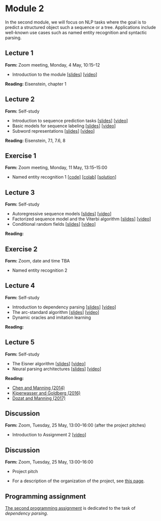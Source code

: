 # Module 2

In the second module, we will focus on NLP tasks where the goal is to predict a structured object such a sequence or a tree. Applications include well-known use cases such as named entity recognition and syntactic parsing.

## Lecture 1

**Form:** Zoom meeting, Monday, 4 May, 10:15–12

* Introduction to the module [[slides](slides/module2.pdf)] [[video](https://youtu.be/PK0Kil5REy8)]

**Reading:** Eisenstein, chapter 1

## Lecture 2

**Form:** Self-study

* Introduction to sequence prediction tasks [[slides](slides/slides-221.pdf)] [[video](https://youtu.be/VCORDrz-Tzs)]
* Basic models for sequence labeling [[slides](slides/slides-222.pdf)] [[video](https://youtu.be/E7jrhDkrmZQ)]
* Subword representations [[slides](slides/slides-223.pdf)] [[video](https://youtu.be/1ZDpYspEM_M)]

**Reading:** Eisenstein, 7.1, 7.6, 8

## Exercise 1

**Form:** Zoom meeting, Monday, 11 May, 13:15–15:00

* Named entity recognition 1 [[code](https://github.com/liu-nlp/dl4nlp/tree/master/exercise2_1)] [[colab](https://drive.google.com/file/d/1xLwc_NGpqscRfJaQAITmE5CoTRqksJAz/view)] [[solution](https://github.com/liu-nlp/dl4nlp/blob/master/exercise2_1/Exercise%202.1%20solution.ipynb)]

## Lecture 3

**Form:** Self-study

* Autoregressive sequence models [[slides](slides/slides-231.pdf)] [[video](https://youtu.be/V9TJMODq-rU)]
* Factorized sequence model and the Viterbi algorithm [[slides](slides/slides-232.pdf)] [[video](https://youtu.be/C_5nfLIhMjw)]
* Conditional random fields [[slides](slides/slides-233.pdf)] [[video](https://youtu.be/8wLScZOGeRc)]

**Reading:**

## Exercise 2

**Form:** Zoom, date and time TBA

* Named entity recognition 2

## Lecture 4

**Form:** Self-study

* Introduction to dependency parsing [[slides](slides/slides-241.pdf)] [[video](https://youtu.be/cx4B43sstTQ)]
* The arc-standard algorithm [[slides](slides/slides-242.pdf)] [[video](https://youtu.be/IQC8Qy8bfG8)]
* Dynamic oracles and imitation learning

**Reading:** 

## Lecture 5

**Form:** Self-study

* The Eisner algorithm [[slides](slides/slides-251.pdf)] [[video](https://youtu.be/QU059k3xifI)]
* Neural parsing architectures [[slides](slides/slides-252.pdf)] [[video](https://youtu.be/l3_HM9NfSjc)]

**Reading:** 

* [Chen and Manning (2014)](https://www.aclweb.org/anthology/D14-1082/)
* [Kiperwasser and Goldberg (2016)](https://www.aclweb.org/anthology/Q16-1023/)
* [Dozat and Manning (2017)](https://openreview.net/forum?id=Hk95PK9le)

## Discussion

**Form:** Zoom, Tuesday, 25 May, 13:00–16:00 (after the project pitches)

* Introduction to Assignment 2 [[video](https://youtu.be/C7PnsTie1YA)]

## Discussion

**Form:** Zoom, Tuesday, 25 May, 13:00–16:00

* Project pitch

* For a description of the organization of the project, see [this page](project.md).

## Programming assignment

[The second programming assignment](assignment2/assignment2.ipynb) is dedicated to the task of *dependency parsing*.
